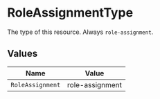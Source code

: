 # RoleAssignmentType

The type of this resource. Always `role-assignment`.


## Values

| Name             | Value            |
| ---------------- | ---------------- |
| `RoleAssignment` | role-assignment  |